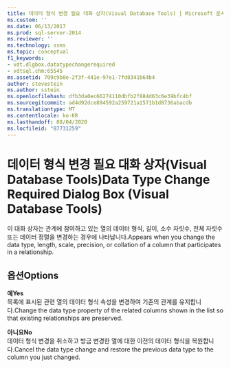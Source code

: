 ```yaml
---
title: 데이터 형식 변경 필요 대화 상자(Visual Database Tools) | Microsoft 문서
ms.custom: ''
ms.date: 06/13/2017
ms.prod: sql-server-2014
ms.reviewer: ''
ms.technology: ssms
ms.topic: conceptual
f1_keywords:
- vdt.dlgbox.datatypechangerequired
- vdtsql.chm:65545
ms.assetid: 709c9b8e-2f3f-441e-97e1-7fd8341b64b4
author: stevestein
ms.author: sstein
ms.openlocfilehash: dfb3da0ec66274110dbfb2f884d63c6e39bfc4bf
ms.sourcegitcommit: ad4d92dce894592a259721a1571b1d8736abacdb
ms.translationtype: MT
ms.contentlocale: ko-KR
ms.lasthandoff: 08/04/2020
ms.locfileid: "87731259"
---
```

# <a name="data-type-change-required-dialog-box-visual-database-tools"></a><span data-ttu-id="18efc-102">데이터 형식 변경 필요 대화 상자(Visual Database Tools)</span><span class="sxs-lookup"><span data-stu-id="18efc-102">Data Type Change Required Dialog Box (Visual Database Tools)</span></span>
  <span data-ttu-id="18efc-103">이 대화 상자는 관계에 참여하고 있는 열의 데이터 형식, 길이, 소수 자릿수, 전체 자릿수 또는 데이터 정렬을 변경하는 경우에 나타납니다.</span><span class="sxs-lookup"><span data-stu-id="18efc-103">Appears when you change the data type, length, scale, precision, or collation of a column that participates in a relationship.</span></span>  
  
## <a name="options"></a><span data-ttu-id="18efc-104">옵션</span><span class="sxs-lookup"><span data-stu-id="18efc-104">Options</span></span>  
 <span data-ttu-id="18efc-105">**예**</span><span class="sxs-lookup"><span data-stu-id="18efc-105">**Yes**</span></span>  
 <span data-ttu-id="18efc-106">목록에 표시된 관련 열의 데이터 형식 속성을 변경하여 기존의 관계를 유지합니다.</span><span class="sxs-lookup"><span data-stu-id="18efc-106">Change the data type property of the related columns shown in the list so that existing relationships are preserved.</span></span>  
  
 <span data-ttu-id="18efc-107">**아니요**</span><span class="sxs-lookup"><span data-stu-id="18efc-107">**No**</span></span>  
 <span data-ttu-id="18efc-108">데이터 형식 변경을 취소하고 방금 변경한 열에 대한 이전의 데이터 형식을 복원합니다.</span><span class="sxs-lookup"><span data-stu-id="18efc-108">Cancel the data type change and restore the previous data type to the column you just changed.</span></span>  
  
  
